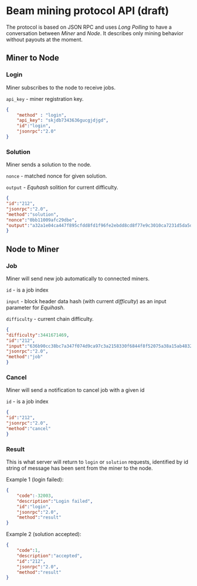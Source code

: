 # Beam mining protocol API (draft)

The protocol is based on JSON RPC and uses *Long Polling* to have a conversation between *Miner* and *Node*. It describes only mining behavior without payouts at the moment.

## Miner to Node

### Login
Miner subscribes to the node to receive jobs.

`api_key` - miner registration key.

``` json
{
    "method" : "login", 
    "api_key": "skjdb7343636gucgjdjgd",
    "id":"login",
    "jsonrpc":"2.0" 
}
```

### Solution
Miner sends a solution to the node.

`nonce` - matched nonce for given solution.

`output` - *Equhash* solition for current difficulty.

``` json
{
"id":"212",
"jsonrpc":"2.0",
"method":"solution",
"nonce":"0bb11009afc29dbe",
"output":"a32a1e04ca447f895cfdd8fd1f96fe2ebdd8cd8f77e9c3010ca7231d5da5d0b0cee7ee857981389070eec196bfb4bd15439ef27dd370c4c763bdbad66d066f7cb2f06318e1a0c68c9f5aa8fe8112c479d9a227759d0f864136f265e9ffd3b276b9ba2243"
}
```

## Node to Miner

### Job
Miner will send new job automatically to connected miners.

`id` - is a job index

`input` - block header data hash (with current *difficulty*) as an input parameter for *Equihash*.

`difficulty` - current chain difficulty.

``` json
{ 
"difficulty":3441671469,
"id":"212",
"input":"636b90cc38bc7a347f074d9ca97c3a2158330f6844f8f52075a38a15ab483223",
"jsonrpc":"2.0",
"method":"job"
}
```

### Cancel
Miner will send a notification to cancel job with a given id

`id` - is a job index

``` json
{ 
"id":"212",
"jsonrpc":"2.0",
"method":"cancel"
}
```

### Result

This is what server will return to `login` or `solution` requests, identified by id string of message has been sent from the miner to the node.

Example 1 (login failed):

``` json
{
    "code":-32003,
    "description":"Login failed",
    "id":"login",
    "jsonrpc":"2.0",
    "method":"result"
}
```
Example 2 (solution accepted):

``` json
{
    "code":1,
    "description":"accepted",
    "id":"212",
    "jsonrpc":"2.0",
    "method":"result"
}
```
